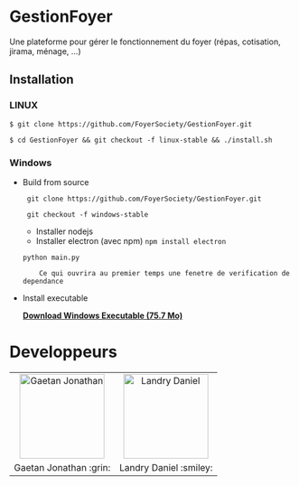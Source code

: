 # GestionFoyer
Une plateforme pour gérer le fonctionnement du foyer (répas, cotisation, jirama,  ménage, ...)


## Installation

### LINUX

`$ git clone https://github.com/FoyerSociety/GestionFoyer.git`

`$ cd GestionFoyer && git checkout -f linux-stable && ./install.sh`


### Windows
- Build from source

  ` git clone https://github.com/FoyerSociety/GestionFoyer.git`

  ` git checkout -f windows-stable`

    * Installer nodejs
    * Installer electron (avec npm) `npm install electron`
    
  `python main.py`

          Ce qui ouvrira au premier temps une fenetre de verification de dependance

 - Install executable

     [**Download Windows Executable (75.7 Mo)**](https://github.com/FoyerSociety/GestionFoyer/releases/download/1.0.0-alpha/foyerApp.exe)




# Developpeurs
<table>
 <tr>
    <td align="center"><a href="gaetan1903.github.com"><img src="https://avatars0.githubusercontent.com/u/43904633?s=460&v=4" width="150px;" height="150px;" alt="Gaetan Jonathan"/> </td>
     <td align="center"><a href="Landris18.github.com"><img src="https://avatars0.githubusercontent.com/u/47665507?s=400&v=4" width="150px;" height="150px;" alt="Landry Daniel"/> </td>
 </tr>
 <tr>
  <td> Gaetan Jonathan :grin: </td>
  <td> Landry Daniel :smiley: </td>
 </tr>
</table>
